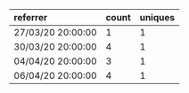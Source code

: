 | referrer          | count | uniques |
| :---------------- | :---- | :------ |
| 27/03/20 20:00:00 | 1     | 1       |
| 30/03/20 20:00:00 | 4     | 1       |
| 04/04/20 20:00:00 | 3     | 1       |
| 06/04/20 20:00:00 | 4     | 1       |